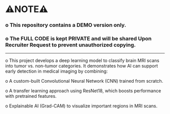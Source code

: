 # ⚠️NOTE⚠️
### o This repository contains a **DEMO version only**.  
### o The FULL CODE is kept PRIVATE and will be shared Upon Recruiter Request to prevent unauthorized copying.  

--------------------------------------------------------------------------------------------------------------------------------------------------------------------------------

o This project develops a deep learning model to classify brain MRI scans into tumor vs. non-tumor categories. It demonstrates how AI can support early detection in medical imaging by combining:

o A custom-built Convolutional Neural Network (CNN) trained from scratch.

o A transfer learning approach using ResNet18, which boosts performance with pretrained features.

o Explainable AI (Grad-CAM) to visualize important regions in MRI scans.
